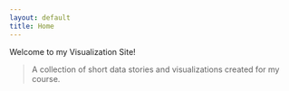 ```yaml
---
layout: default
title: Home
---
```


Welcome to my Visualization Site!

> A collection of short data stories and visualizations created for my course.
